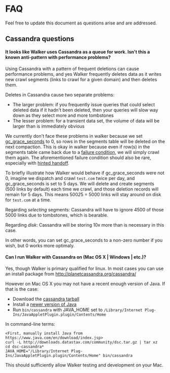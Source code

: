 # FAQ

Feel free to update this document as questions arise and are addressed.

## Cassandra questions

#### It looks like Walker uses Cassandra as a queue for work. Isn't this a known anti-pattern with performance problems?

Using Cassandra with a pattern of frequent deletions can cause performance problems, and yes Walker frequently deletes data as it writes new crawl segments (links to crawl for a given domain) and then deletes them.

Deletes in Cassandra cause two separate problems:
- The larger problem: if you frequently issue queries that could select deleted data if it hadn't been deleted, then your queries will slow way down as they select more and more tombstones
- The lesser problem: for a transient data set, the volume of data will be larger than is immediately obvious

We currently don't face these problems in walker because we set [gc_grace_seconds](http://www.datastax.com/documentation/cql/3.1/cql/cql_reference/tabProp.html) to 0, so rows in the segments table will be deleted on the next compaction. This is okay in walker because even if row(s) in the segments table came back due to a [failure condition](http://lostechies.com/ryansvihla/2014/10/20/domain-modeling-around-deletes-or-using-cassandra-as-a-queue-even-when-you-know-better/), we will simply crawl them again. The aforementioned failure condition should also be rare, especially with [hinted handoff](http://www.datastax.com/documentation/cassandra/2.0/cassandra/dml/dml_about_hh_c.html).

To briefly illustrate how Walker would behave if gc_grace_seconds were not 0, imagine we dispatch and crawl `test.com` twice per day, and gc_grace_seconds is set to 5 days. We will delete and create segments (500 links by default) each time we crawl, and those deletion records will remain for 5 days. This means 500*2*5 = 5000 links will stay around on disk for `test.com` at a time.

Regarding *selecting* segments: Cassandra will have to ignore 4500 of those 5000 links due to tombstones, which is bearable.

Regarding *disk*: Cassandra will be storing 10x more than is necessary in this case.

In other words, you can set gc_grace_seconds to a non-zero number if you wish, but 0 works more optimaly.

#### Can I run Walker with Cassandra on (Mac OS X | Windows | etc.)?

Yes, though Walker is primary qualified for linux. In most cases you can use an install package from http://planetcassandra.org/cassandra/

However on Mac OS X you may not have a recent enough version of Java. If that is the case:
- Download the [cassandra tarball](http://planetcassandra.org/cassandra/)
- Install a [newer version of Java](https://www.java.com/en/download/index.jsp)
- Run `bin/cassandra` with JAVA_HOME set to `/Library/Internet Plug-Ins/JavaAppletPlugin.plugin/Contents/Home`

In command-line terms:

    <First, manually install Java from https://www.java.com/en/download/index.jsp>
    curl -L http://downloads.datastax.com/community/dsc.tar.gz | tar xz
    cd dsc-cassandra*
    JAVA_HOME="/Library/Internet Plug-Ins/JavaAppletPlugin.plugin/Contents/Home" bin/cassandra

This should sufficiently allow Walker testing and development on your Mac.
